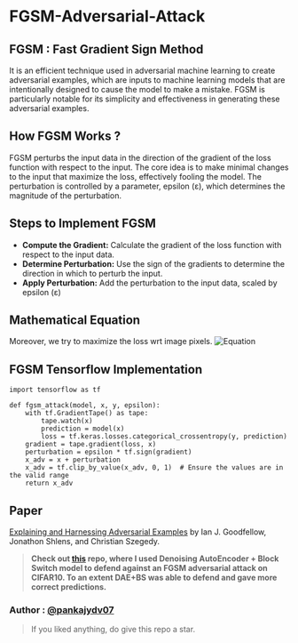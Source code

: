 # FGSM-Adversarial-Attack

## FGSM : Fast Gradient Sign Method
It is an efficient technique used in adversarial machine learning to create adversarial examples, which are inputs to machine learning models that are intentionally designed to cause the model to make a mistake. FGSM is particularly notable for its simplicity and effectiveness in generating these adversarial examples.

## How FGSM Works ?
FGSM perturbs the input data in the direction of the gradient of the loss function with respect to the input. The core idea is to make minimal changes to the input that maximize the loss, effectively fooling the model. The perturbation is controlled by a parameter, epsilon (ε), which determines the magnitude of the perturbation.

## Steps to Implement FGSM
* **Compute the Gradient:** Calculate the gradient of the loss function with respect to the input data.
* **Determine Perturbation:** Use the sign of the gradients to determine the direction in which to perturb the input.
* **Apply Perturbation:** Add the perturbation to the input data, scaled by epsilon (ε)

## Mathematical Equation
Moreover, we try to maximize the loss wrt image pixels.
![Equation](https://github.com/pankajydv07/FGSM-Adversarial-Attack/blob/main/FGSM-Equation.png)
## FGSM Tensorflow Implementation
```
import tensorflow as tf

def fgsm_attack(model, x, y, epsilon):
    with tf.GradientTape() as tape:
        tape.watch(x)
        prediction = model(x)
        loss = tf.keras.losses.categorical_crossentropy(y, prediction)
    gradient = tape.gradient(loss, x)
    perturbation = epsilon * tf.sign(gradient)
    x_adv = x + perturbation
    x_adv = tf.clip_by_value(x_adv, 0, 1)  # Ensure the values are in the valid range
    return x_adv
```
## Paper
[Explaining and Harnessing Adversarial Examples](https://github.com/pankajydv07/FGSM-Adversarial-Attack/blob/main/1412.6572v3.pdf) by Ian J. Goodfellow, Jonathon Shlens, and Christian Szegedy.

> **Check out [this](https://github.com/pankajydv07/Adversarial-Attack-Defence) repo, where I used Denoising AutoEncoder + Block Switch model to defend against an FGSM adversarial attack on CIFAR10. To an extent DAE+BS was able to defend and gave more correct predictions.**
> 
### Author : [@pankajydv07](https://github.com/pankajydv07)
> If you liked anything, do give this repo a star.
